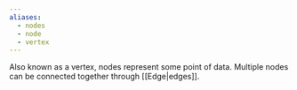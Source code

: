 ```yaml
---
aliases:
  - nodes
  - node
  - vertex
---
```

Also known as a vertex, nodes represent some point of data. Multiple nodes can be connected together through [[Edge|edges]].